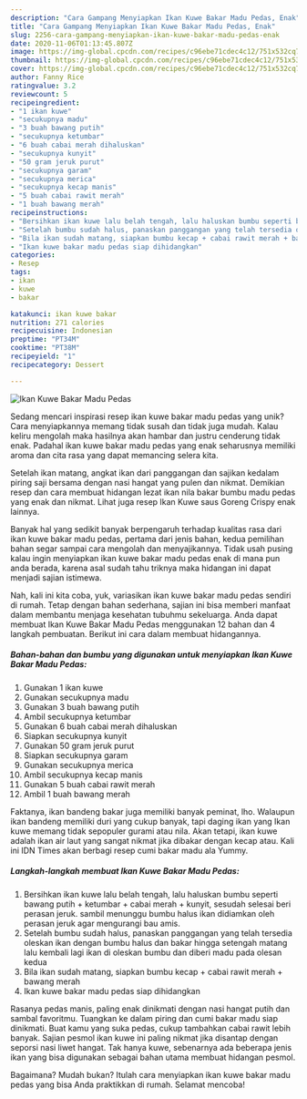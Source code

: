 ```yaml
---
description: "Cara Gampang Menyiapkan Ikan Kuwe Bakar Madu Pedas, Enak"
title: "Cara Gampang Menyiapkan Ikan Kuwe Bakar Madu Pedas, Enak"
slug: 2256-cara-gampang-menyiapkan-ikan-kuwe-bakar-madu-pedas-enak
date: 2020-11-06T01:13:45.807Z
image: https://img-global.cpcdn.com/recipes/c96ebe71cdec4c12/751x532cq70/ikan-kuwe-bakar-madu-pedas-foto-resep-utama.jpg
thumbnail: https://img-global.cpcdn.com/recipes/c96ebe71cdec4c12/751x532cq70/ikan-kuwe-bakar-madu-pedas-foto-resep-utama.jpg
cover: https://img-global.cpcdn.com/recipes/c96ebe71cdec4c12/751x532cq70/ikan-kuwe-bakar-madu-pedas-foto-resep-utama.jpg
author: Fanny Rice
ratingvalue: 3.2
reviewcount: 5
recipeingredient:
- "1 ikan kuwe"
- "secukupnya madu"
- "3 buah bawang putih"
- "secukupnya ketumbar"
- "6 buah cabai merah dihaluskan"
- "secukupnya kunyit"
- "50 gram jeruk purut"
- "secukupnya garam"
- "secukupnya merica"
- "secukupnya kecap manis"
- "5 buah cabai rawit merah"
- "1 buah bawang merah"
recipeinstructions:
- "Bersihkan ikan kuwe lalu belah tengah, lalu haluskan bumbu seperti bawang putih + ketumbar + cabai merah + kunyit, sesudah selesai beri perasan jeruk. sambil menunggu bumbu halus ikan didiamkan oleh perasan jeruk agar mengurangi bau amis."
- "Setelah bumbu sudah halus, panaskan panggangan yang telah tersedia oleskan ikan dengan bumbu halus dan bakar hingga setengah matang lalu kembali lagi ikan di oleskan bumbu dan diberi madu pada olesan kedua"
- "Bila ikan sudah matang, siapkan bumbu kecap + cabai rawit merah + bawang merah"
- "Ikan kuwe bakar madu pedas siap dihidangkan"
categories:
- Resep
tags:
- ikan
- kuwe
- bakar

katakunci: ikan kuwe bakar 
nutrition: 271 calories
recipecuisine: Indonesian
preptime: "PT34M"
cooktime: "PT38M"
recipeyield: "1"
recipecategory: Dessert

---
```



![Ikan Kuwe Bakar Madu Pedas](https://img-global.cpcdn.com/recipes/c96ebe71cdec4c12/751x532cq70/ikan-kuwe-bakar-madu-pedas-foto-resep-utama.jpg)

Sedang mencari inspirasi resep ikan kuwe bakar madu pedas yang unik? Cara menyiapkannya memang tidak susah dan tidak juga mudah. Kalau keliru mengolah maka hasilnya akan hambar dan justru cenderung tidak enak. Padahal ikan kuwe bakar madu pedas yang enak seharusnya memiliki aroma dan cita rasa yang dapat memancing selera kita.

Setelah ikan matang, angkat ikan dari panggangan dan sajikan kedalam piring saji bersama dengan nasi hangat yang pulen dan nikmat. Demikian resep dan cara membuat hidangan lezat ikan nila bakar bumbu madu pedas yang enak dan nikmat. Lihat juga resep Ikan Kuwe saus Goreng Crispy enak lainnya.

Banyak hal yang sedikit banyak berpengaruh terhadap kualitas rasa dari ikan kuwe bakar madu pedas, pertama dari jenis bahan, kedua pemilihan bahan segar sampai cara mengolah dan menyajikannya. Tidak usah pusing kalau ingin menyiapkan ikan kuwe bakar madu pedas enak di mana pun anda berada, karena asal sudah tahu triknya maka hidangan ini dapat menjadi sajian istimewa.


Nah, kali ini kita coba, yuk, variasikan ikan kuwe bakar madu pedas sendiri di rumah. Tetap dengan bahan sederhana, sajian ini bisa memberi manfaat dalam membantu menjaga kesehatan tubuhmu sekeluarga. Anda dapat membuat Ikan Kuwe Bakar Madu Pedas menggunakan 12 bahan dan 4 langkah pembuatan. Berikut ini cara dalam membuat hidangannya.

<!--inarticleads1-->

##### Bahan-bahan dan bumbu yang digunakan untuk menyiapkan Ikan Kuwe Bakar Madu Pedas:

1. Gunakan 1 ikan kuwe
1. Gunakan secukupnya madu
1. Gunakan 3 buah bawang putih
1. Ambil secukupnya ketumbar
1. Gunakan 6 buah cabai merah dihaluskan
1. Siapkan secukupnya kunyit
1. Gunakan 50 gram jeruk purut
1. Siapkan secukupnya garam
1. Gunakan secukupnya merica
1. Ambil secukupnya kecap manis
1. Gunakan 5 buah cabai rawit merah
1. Ambil 1 buah bawang merah


Faktanya, ikan bandeng bakar juga memiliki banyak peminat, lho. Walaupun ikan bandeng memiliki duri yang cukup banyak, tapi daging ikan yang Ikan kuwe memang tidak sepopuler gurami atau nila. Akan tetapi, ikan kuwe adalah ikan air laut yang sangat nikmat jika dibakar dengan kecap atau. Kali ini IDN Times akan berbagi resep cumi bakar madu ala Yummy. 

<!--inarticleads2-->

##### Langkah-langkah membuat Ikan Kuwe Bakar Madu Pedas:

1. Bersihkan ikan kuwe lalu belah tengah, lalu haluskan bumbu seperti bawang putih + ketumbar + cabai merah + kunyit, sesudah selesai beri perasan jeruk. sambil menunggu bumbu halus ikan didiamkan oleh perasan jeruk agar mengurangi bau amis.
1. Setelah bumbu sudah halus, panaskan panggangan yang telah tersedia oleskan ikan dengan bumbu halus dan bakar hingga setengah matang lalu kembali lagi ikan di oleskan bumbu dan diberi madu pada olesan kedua
1. Bila ikan sudah matang, siapkan bumbu kecap + cabai rawit merah + bawang merah
1. Ikan kuwe bakar madu pedas siap dihidangkan


Rasanya pedas manis, paling enak dinikmati dengan nasi hangat putih dan sambal favoritmu. Tuangkan ke dalam piring dan cumi bakar madu siap dinikmati. Buat kamu yang suka pedas, cukup tambahkan cabai rawit lebih banyak. Sajian pesmol ikan kuwe ini paling nikmat jika disantap dengan seporsi nasi liwet hangat. Tak hanya kuwe, sebenarnya ada beberapa jenis ikan yang bisa digunakan sebagai bahan utama membuat hidangan pesmol. 

Bagaimana? Mudah bukan? Itulah cara menyiapkan ikan kuwe bakar madu pedas yang bisa Anda praktikkan di rumah. Selamat mencoba!
